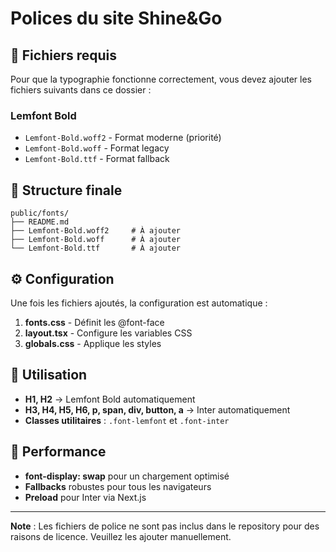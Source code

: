# Polices du site Shine&Go

## 📁 Fichiers requis

Pour que la typographie fonctionne correctement, vous devez ajouter les fichiers suivants dans ce dossier :

### **Lemfont Bold**
- `Lemfont-Bold.woff2` - Format moderne (priorité)
- `Lemfont-Bold.woff` - Format legacy
- `Lemfont-Bold.ttf` - Format fallback

## 🎯 Structure finale
```
public/fonts/
├── README.md
├── Lemfont-Bold.woff2     # À ajouter
├── Lemfont-Bold.woff      # À ajouter
└── Lemfont-Bold.ttf       # À ajouter
```

## ⚙️ Configuration

Une fois les fichiers ajoutés, la configuration est automatique :

1. **fonts.css** - Définit les @font-face
2. **layout.tsx** - Configure les variables CSS
3. **globals.css** - Applique les styles

## 🎨 Utilisation

- **H1, H2** → Lemfont Bold automatiquement
- **H3, H4, H5, H6, p, span, div, button, a** → Inter automatiquement
- **Classes utilitaires** : `.font-lemfont` et `.font-inter`

## 📱 Performance

- **font-display: swap** pour un chargement optimisé
- **Fallbacks** robustes pour tous les navigateurs
- **Preload** pour Inter via Next.js

---

**Note** : Les fichiers de police ne sont pas inclus dans le repository pour des raisons de licence. Veuillez les ajouter manuellement. 